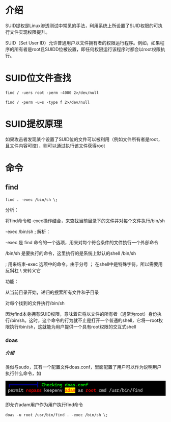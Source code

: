 # 介绍

SUID提权是Linux渗透测试中常见的手法，利用系统上所设置了SUID权限的可执行文件实现权限提升。

SUID（Set User ID）允许普通用户以文件拥有者的权限运行程序。例如，如果程序的所有者是root且SUIDD位被设置，即任何权限运行该程序时都会以root权限执行。



# SUID位文件查找

```
find / -uers root -perm -4000 2>/dev/null
```

```
find / -perm -u=s -type f 2>/dev/null
```



# SUID提权原理

如果攻击者发现某个设置了SUID位的文件可以被利用（例如文件所有者是root，且文件内容可控），则可以通过执行该文件获得root



# 命令



## find

```
find . -exec /bin/sh \;
```

分析：

将find命令和-exec操作结合，来查找当前目录下的文件并对每个文件执行/bin/sh

-exec /bin/sh \; 解析：

-exec 是 find 命令的一个选项，用来对每个符合条件的文件执行一个外部命令

/bin/sh 是要执行的命令，这里执行的是系统上默认的shell /bin/sh

\; 用来结束-exec 选项中的命令。由于分号 ； 在shell中是特殊字符，所以需要用反斜杠 \ 来转义它

功能：

从当前目录开始，递归的搜索所有文件和子目录

对每个找到的文件执行/bin/sh

因为find本身拥有SUID权限，意味着它将以文件的所有者（通常为root）身份执行/bin/sh。这时，这个命令的行为就不止是打开一个普通的shell，它将一root权限执行/bin/sh，这就能为用户提供一个具有root权限的交互式shell





### doas

##### 介绍

类似与sudo，其有一个配置文件doas.conf，里面配置了用户可以作为说明用户执行什么命令，如

![image-20250330165721661](./assets/image-20250330165721661.png)

即允许adam用户作为用户执行find命令

```
doas -u root /usr/bin/find . -exec /bin/sh \;
```



